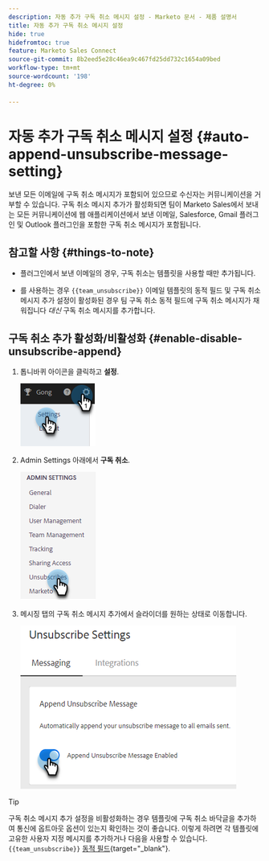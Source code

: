 ```yaml
---
description: 자동 추가 구독 취소 메시지 설정 - Marketo 문서 - 제품 설명서
title: 자동 추가 구독 취소 메시지 설정
hide: true
hidefromtoc: true
feature: Marketo Sales Connect
source-git-commit: 8b2eed5e28c46ea9c467fd25dd732c1654a09bed
workflow-type: tm+mt
source-wordcount: '198'
ht-degree: 0%

---
```


# 자동 추가 구독 취소 메시지 설정 {#auto-append-unsubscribe-message-setting}

보낸 모든 이메일에 구독 취소 메시지가 포함되어 있으므로 수신자는 커뮤니케이션을 거부할 수 있습니다. 구독 취소 메시지 추가가 활성화되면 팀이 Marketo Sales에서 보내는 모든 커뮤니케이션에 웹 애플리케이션에서 보낸 이메일, Salesforce, Gmail 플러그인 및 Outlook 플러그인을 포함한 구독 취소 메시지가 포함됩니다.

## 참고할 사항 {#things-to-note}

* 플러그인에서 보낸 이메일의 경우, 구독 취소는 템플릿을 사용할 때만 추가됩니다.

* 를 사용하는 경우 `{{team_unsubscribe}}` 이메일 템플릿의 동적 필드 및 구독 취소 메시지 추가 설정이 활성화된 경우 팀 구독 취소 동적 필드에 구독 취소 메시지가 채워집니다 _대신_ 구독 취소 메시지를 추가합니다.

## 구독 취소 추가 활성화/비활성화 {#enable-disable-unsubscribe-append}

1. 톱니바퀴 아이콘을 클릭하고 **설정**.

   ![](assets/auto-append-unsubscribe-message-setting-1.png)

1. Admin Settings 아래에서 **구독 취소**.

   ![](assets/auto-append-unsubscribe-message-setting-2.png)

1. 메시징 탭의 구독 취소 메시지 추가에서 슬라이더를 원하는 상태로 이동합니다.

   ![](assets/auto-append-unsubscribe-message-setting-3.png)

>[!TIP]
>
>구독 취소 메시지 추가 설정을 비활성화하는 경우 템플릿에 구독 취소 바닥글을 추가하여 통신에 옵트아웃 옵션이 있는지 확인하는 것이 좋습니다. 이렇게 하려면 각 템플릿에 고유한 사용자 지정 메시지를 추가하거나 다음을 사용할 수 있습니다. `{{team_unsubscribe}}` [동적 필드](/help/marketo/product-docs/marketo-sales-connect/templates/dynamic-fields/dynamic-fields-glossary.md){target="_blank"}.
